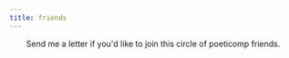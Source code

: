 ```yaml
---
title: friends
---
```


<div id="friends">
    <script>
        fetch(
            "https://raw.githubusercontent.com/spencerc99/poeticomp-friends/main/webring.json"
        )
            .then((c) => c.json())
            .then((webring) => {
                for (const friend of webring) {
                    if (friend.url.includes('spencerchang.me')) continue;
                    const container = document.createElement('div');
                    container.classList.add('friendContainer');
                    const frameElement = document.createElement('iframe');
                    frameElement.src = friend.url;
                    const { height, width } = friend.dimensions || {};
                    frameElement.width = width;
                    frameElement.height = height;
                    const plaque = document.createElement('a');
                    plaque.innerText = `${friend.name || ''}`;
                    plaque.href = friend.url;
                    container.append(frameElement, plaque);
                    friends.appendChild(container);
                }
            });        
    </script>
</div>

<div style="text-align: center">
Send me a letter if you'd like to join this circle of poeticomp friends.
</div>


